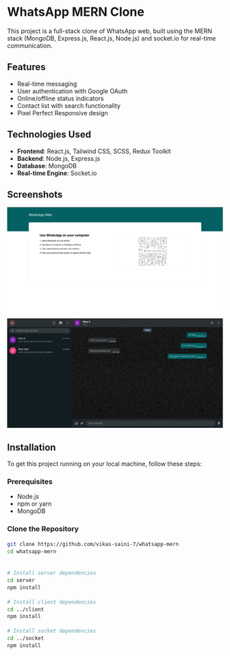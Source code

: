 # WhatsApp MERN Clone

This project is a full-stack clone of WhatsApp web, built using the MERN stack (MongoDB, Express.js, React.js, Node.js) and socket.io for real-time communication.

## Features

- Real-time messaging
- User authentication with Google OAuth
- Online/offline status indicators
- Contact list with search functionality
- Pixel Perfect Responsive design

## Technologies Used

- **Frontend**: React.js, Tailwind CSS, SCSS, Redux Toolkit
- **Backend**: Node.js, Express.js
- **Database**: MongoDB
- **Real-time Engine**: Socket.io

## Screenshots

![Cover image 1](https://github.com/vikas-saini-7/whatsapp-mern/blob/master/client/public/images/covers/cover-1.png)
![Cover Image 2](https://github.com/vikas-saini-7/whatsapp-mern/blob/master/client/public/images/covers/cover-2.png)

## Installation

To get this project running on your local machine, follow these steps:

### Prerequisites

- Node.js
- npm or yarn
- MongoDB

### Clone the Repository

```bash
git clone https://github.com/vikas-saini-7/whatsapp-mern
cd whatsapp-mern


# Install server dependencies
cd server
npm install

# Install client dependencies
cd ../client
npm install

# Install socket dependencies
cd ../socket
npm install
